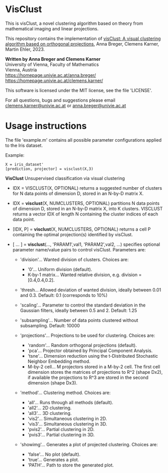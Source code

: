 # VisClust

This is visClust, a novel clustering algorithm based on theory from mathematical imaging and linear projections.

This repository contains the implementation of [visClust: A visual clustering algorithm based on orthogonal projections](https://arxiv.org/abs/2211.03894), Anna Breger, Clemens Karner, Martin Ehler, 2023.

**Written by Anna Breger and Clemens Karner**\
University of Vienna, Faculty of Mathematics\
Vienna, Austria\
https://homepage.univie.ac.at/anna.breger/
https://homepage.univie.ac.at/clemens.karner/

This software is licensed under the MIT license, see the file 'LICENSE'.

For all questions, bugs and suggestions please email
clemens.karner@univie.ac.at or anna.breger@univie.ac.at

# Usage instructions

The file 'example.m' contains all possible parameter configurations applied to the Iris dataset.

Example:
```
X = iris_dataset'
[prediction, projector] = visclust(X,3)
```

**VisClust** Unsupervised classification via visual clustering
   - IDX = VISCLUST(X, OPTIONAL) returns a suggested number of clusters for N data points of dimension D, stored in an N-by-D matrix X.

   - IDX = **visclust**(X, NUMCLUSTERS, OPTIONAL) partitions N data points of dimension D, stored in an N-by-D matrix X, into K clusters. VISCLUST returns a vector IDX of length N containing the cluster indices of each data point.

   - [IDX, P] = **visclust**(X, NUMCLUSTERS, OPTIONAL) returns a cell P containing the optimal projection(s) identified by visClust.

   - [ ... ] = **visclust**(..., 'PARAM1',val1, 'PARAM2',val2, ...) specifies optional parameter name/value pairs to control visClust. Parameters are:

      - 'division'... Wanted division of clusters. Choices are:
         - '0'... Uniform division (default).
         - K-by-1 matrix... Wanted relative division, e.g. division = [0.4,0.4,0.2].

      - 'thresh... Allowed deviation of wanted division, ideally between 0.01 and 0.3. Default: 0.1 (corresponds to 10%)

      - 'scaling'... Parameter to control the standard deviation in the Gaussian filters, ideally between 0.5 and 2. Default: 1.25

      - 'subsampling'... Number of data points clustered without subsampling. Default: 10000
    
      - 'projections'... Projections to be used for clustering. Choices are:
         - 'random'... Random orthogonal projections (default).
         - 'pca'... Projector obtained by Principal Component Analysis.
         - 'tsne'... Dimension reduction using the t-Distributed Stochastic Neighbor Embedding method.
         - M-by-2 cell... M projectors stored in a M-by-2 cell. The first cell dimension stores the matrices of projections to R^2 (shape Dx2), if available the projections to R^3 are stored in the second dimension (shape Dx3).

      - 'method'... Clustering method. Choices are:
         - 'all'... Runs through all methods (default).
         - 'all2'... 2D clustering.
         - 'all3'... 3D clustering.
         - 'vis2'... Simultaneous clustering in 2D.
         - 'vis3'... Simultaneous clustering in 3D.
         - 'pvis2'... Partial clustering in 2D.
         - 'pvis3'... Partial clustering in 3D.

      - 'showimg'... Generates a plot of projected clustering. Choices are:
         - 'false'... No plot (default).
         - 'true'... Generates a plot.
         - 'PATH'... Path to store the generated plot.
